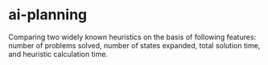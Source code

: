 # ai-planning

Comparing two widely known heuristics on the basis of following features: number of problems solved, number of states expanded, total solution time, and heuristic calculation time.

